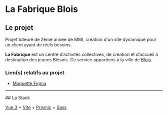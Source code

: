 # La Fabrique Blois

## Le projet

Projet tuteuré de 2ème année de MMI, création d'un site dynamique pour un client ayant de réels besoins.

<strong>La Fabrique</strong> est un centre d’activités collectives, de création et d’accueil à destination des jeunes Blésois. Ce service appartiens à la ville de [Blois](https://blois.fr).

### Lien(s) relatifs au projet

- [Maquette Figma](https://www.figma.com/file/RVMGkGsQVUgLzOgSqs0YnP/UI-%2F-La-Fabrique?node-id=33%3A2)

<hr>
## La Stack

[Vue 3](https://v3.vuejs.org/) + [Vite](https://vitejs.dev/) + [Prismic](https://prismic.io/) + [Sass](https://sass-lang.com/)
